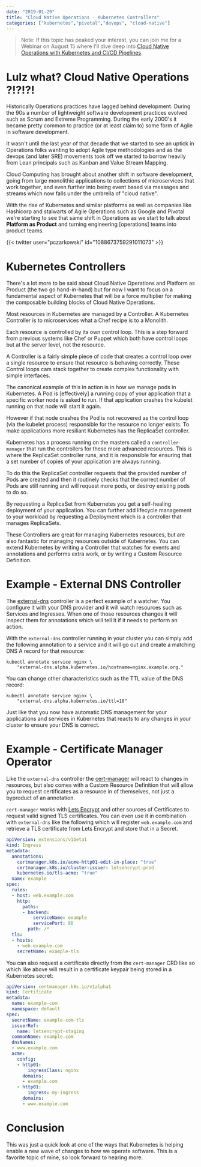 ```yaml
---
date: "2019-01-29"
title: "Cloud Native Operations - Kubernetes Controllers"
categories: ["kubernetes","pivotal","devops", "cloud-native"]
---
```


> Note: If this topic has peaked your interest, you can join me for a Webinar on August 15 where I'll dive deep into [Cloud Native Operations with Kubernetes and CI/CD Pipelines](https://content.pivotal.io/webinars/aug-15-cloud-native-operations-with-kubernetes-and-ci-cd-webinar?utm_campaign=cno-k8s-ci-cd-q319&utm_source=blog&utm_medium=website).

# Lulz what? Cloud Native Operations ?!?!?!

Historically Operations practices have lagged behind development. During the 90s a number of lightweight software development practices evolved such as Scrum and Extreme Programming. During the early 2000's it became pretty common to practice (or at least claim to) some form of Agile in software development.

It wasn't until the last year of that decade that we started to see an uptick in Operations folks wanting to adopt Agile type methodologies and as the devops (and later SRE) movements took off we started to borrow heavily from Lean principals such as Kanban and Value Stream Mapping.

Cloud Computing has brought about another shift in software development, going from large monolithic applications to collections of microservices that work together, and even further into being event based via messages and streams which now falls under the umbrella of "cloud native".

With the rise of Kubernetes and similar platforms as well as companies like Hashicorp and stalwarts of Agile Operations such as Google and Pivotal we're starting to see that same shift in Operations as we start to talk about __Platform as Product__ and turning engineering [operations] teams into product teams.

{{< twitter user="pczarkowski" id="1088673759291011073" >}}

# Kubernetes Controllers

There's a lot more to be said about Cloud Native Operations and Platform as Product (the two go hand-in-hand) but for now I want to focus on a fundamental aspect of Kubernetes that will be a force multiplier for making the composable building blocks of Cloud Native Operations.

Most resources in Kubernetes are managed by a Controller. A Kubernetes Controller is to microservices what a Chef recipe is to a Monolith.

Each resource is controlled by its own control loop. This is a step forward from previous systems like Chef or Puppet which both have control loops but at the server level, not the resource.

A Controller is a fairly simple piece of code that creates a control loop over a single resource to ensure that resource is behaving correctly. These Control loops cam stack together to create complex functionality with simple interfaces.

The canonical example of this in action is in how we manage pods in Kubernetes. A Pod is [effectively] a running copy of your application that a specific worker node is asked to run. If that application crashes the kubelet running on that node will start it again.

However if that node crashes the Pod is not recovered as the control loop (via the kubelet process) responsible for the resource no longer exists. To make applications more resiliant Kubernetes has the ReplicaSet controller.

Kubernetes has a process running on the masters called a `controller-manager` that run the controllers for these more advanced resources. This is where the ReplicaSet controller runs, and it is responsible for ensuring that a set number of copies of your application are always running.

To do this the ReplicaSet controller requests that the provided number of Pods are created and then it routinely checks that the correct number of Pods are still running and will request more pods, or destroy existing pods to do so.

By requesting a ReplicaSet from Kubernetes you get a self-healing deployment of your application. You can further add lifecycle management to your workload by requesting a Deployment which is a controller that manages ReplicaSets.

These Controllers are great for managing Kubernetes resources, but are also fantastic for managing resources outside of Kubernetes. You can extend Kubernetes by writing a Controller that watches for events and annotations and performs extra work, or by writing a Custom Resource Definition.

# Example - External DNS Controller

The [external-dns](https://github.com/kubernetes-incubator/external-dns) controller is a perfect example of a watcher. You configure it with your DNS provider and it will watch resources such as Services and Ingresses. When one of those resources changes it will inspect them for annotations which will tell it if it needs to perform an action.

With the `external-dns` controller running in your cluster you can simply add the following annotation to a service and it will go out and create a matching DNS A record for that resource:

```console
kubectl annotate service nginx \
    "external-dns.alpha.kubernetes.io/hostname=nginx.example.org."
```

You can change other characteristics such as the TTL value of the DNS record:

```console
kubectl annotate service nginx \
    "external-dns.alpha.kubernetes.io/ttl=10"
```

Just like that you now have automatic DNS management for your applications and services in Kubernetes that reacts to any changes in your cluster to ensure your DNS is correct.

# Example - Certificate Manager Operator

Like the `external-dns` controller the [cert-manager](http://docs.cert-manager.io/en/latest/) will react to changes in resources, but also comes with a Custom Resource Definition that will allow you to request certificates as a resource in of themselves, not just a byproduct of an annotation.

`cert-manager` works with [Lets Encrypt](https://letsencrypt.org/) and other sources of Certificates to request valid signed TLS certificates. You can even use it in combination with `external-dns` like the following which will register `web.example.com` and retrieve a TLS certificate from Lets Encrypt and store that in a Secret.

```yaml
apiVersion: extensions/v1beta1
kind: Ingress
metadata:
  annotations:
    certmanager.k8s.io/acme-http01-edit-in-place: "true"
    certmanager.k8s.io/cluster-issuer: letsencrypt-prod
    kubernetes.io/tls-acme: "true"
  name: example
spec:
  rules:
  - host: web.example.com
    http:
      paths:
      - backend:
          serviceName: example
          servicePort: 80
        path: /*
  tls:
  - hosts:
    - web.example.com
    secretName: example-tls
```

You can also request a certificate directly from the `cert-manager` CRD like so which like above will result in a certificate keypair being stored in a Kubernetes secret:

```yaml
apiVersion: certmanager.k8s.io/v1alpha1
kind: Certificate
metadata:
  name: example-com
  namespace: default
spec:
  secretName: example-com-tls
  issuerRef:
    name: letsencrypt-staging
  commonName: example.com
  dnsNames:
  - www.example.com
  acme:
    config:
    - http01:
        ingressClass: nginx
      domains:
      - example.com
    - http01:
        ingress: my-ingress
      domains:
      - www.example.com
```

# Conclusion

This was just a quick look at one of the ways that Kubernetes is helping enable a new wave of changes to how we operate software. This is a favorite topic of mine, so look forward to hearing more.
